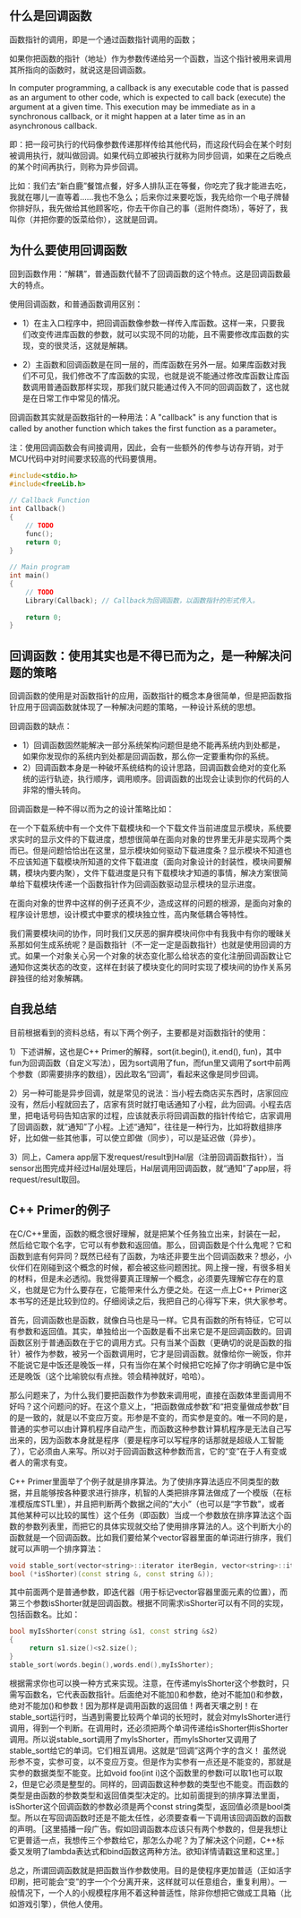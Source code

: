 ## 什么是回调函数

函数指针的调用，即是一个通过函数指针调用的函数；

如果你把函数的指针（地址）作为参数传递给另一个函数，当这个指针被用来调用其所指向的函数时，就说这是回调函数。

In computer programming, a callback is any executable code that is passed as an argument to other code, which is expected to call back (execute) the argument at a given time. This execution may be immediate as in a synchronous callback, or it might happen at a later time as in an asynchronous callback.

即：把一段可执行的代码像参数传递那样传给其他代码，而这段代码会在某个时刻被调用执行，就叫做回调。如果代码立即被执行就称为同步回调，如果在之后晚点的某个时间再执行，则称为异步回调。

比如：我们去“新白鹿”餐馆点餐，好多人排队正在等餐，你吃完了我才能进去吃，我就在哪儿一直等着......我也不急么；后来你过来要吃饭，我先给你一个电子牌替你排好队，我先做给其他顾客吃，你去干你自己的事（逛附件商场），等好了，我叫你（并把你要的饭菜给你），这就是回调。

## 为什么要使用回调函数

回到函数作用：“解耦”，普通函数代替不了回调函数的这个特点。这是回调函数最大的特点。

使用回调函数，和普通函数调用区别：

- 1）在主入口程序中，把回调函数像参数一样传入库函数。这样一来，只要我们改变传进库函数的参数，就可以实现不同的功能，且不需要修改库函数的实现，变的很灵活，这就是解耦。

- 2）主函数和回调函数是在同一层的，而库函数在另外一层。如果库函数对我们不可见，我们修改不了库函数的实现，也就是说不能通过修改库函数让库函数调用普通函数那样实现，那我们就只能通过传入不同的回调函数了，这也就是在日常工作中常见的情况。

回调函数其实就是函数指针的一种用法：A "callback" is any function that is called by another function which takes the first function as a parameter。

注：使用回调函数会有间接调用，因此，会有一些额外的传参与访存开销，对于MCU代码中对时间要求较高的代码要慎用。

```cpp
#include<stdio.h>
#include<freeLib.h> 
 
// Callback Function
int Callback()
{
    // TODO
    func();
    return 0;
}
 
// Main program
int main()
{
    // TODO
    Library(Callback); // Callback为回调函数，以函数指针的形式传入。
 
    return 0;
}
```

## 回调函数：使用其实也是不得已而为之，是一种解决问题的策略

回调函数的使用是对函数指针的应用，函数指针的概念本身很简单，但是把函数指针应用于回调函数就体现了一种解决问题的策略，一种设计系统的思想。

回调函数的缺点：

- 1）回调函数固然能解决一部分系统架构问题但是绝不能再系统内到处都是，如果你发现你的系统内到处都是回调函数，那么你一定要重构你的系统。
- 2）回调函数本身是一种破坏系统结构的设计思路，回调函数会绝对的变化系统的运行轨迹，执行顺序，调用顺序。回调函数的出现会让读到你的代码的人非常的懵头转向。

回调函数是一种不得以而为之的设计策略比如：

在一个下载系统中有一个文件下载模块和一个下载文件当前进度显示模块，系统要求实时的显示文件的下载进度，想想很简单在面向对象的世界里无非是实现两个类而已。但是问题恰恰出在这里，显示模块如何驱动下载进度条？显示模块不知道也不应该知道下载模块所知道的文件下载进度（面向对象设计的封装性，模块间要解耦，模块内要内聚），文件下载进度是只有下载模块才知道的事情，解决方案很简单给下载模块传递一个函数指针作为回调函数驱动显示模块的显示进度。

在面向对象的世界中这样的例子还真不少，造成这样的问题的根源，是面向对象的程序设计思想，设计模式中要求的模块独立性，高内聚低耦合等特性。

我们需要模块间的协作，同时我们又厌恶的摒弃模块间你中有我我中有你的暧昧关系那如何生成系统呢？是函数指针（不一定一定是函数指针）也就是使用回调的方式。如果一个对象关心另一个对象的状态变化那么给状态的变化注册回调函数让它通知你这类状态的改变，这样在封装了模块变化的同时实现了模块间的协作关系另辟独径的给对象解耦。

## 自我总结

目前根据看到的资料总结，有以下两个例子，主要都是对函数指针的使用：

1）下述讲解，这也是C++ Primer的解释，sort(it.begin(), it.end(), fun)，其中fun为回调函数（自定义写法），因为sort调用了fun，而fun里又调用了sort中前两个参数（即需要排序的数组），因此取名“回调”，看起来这像是同步回调。

2）另一种可能是异步回调，就是常见的说法：当小程去商店买东西时，店家回应没有，然后小程就回去了，店家有货时就打电话通知了小程，此为回调。小程去店里，把电话号码告知店家的过程，应该就表示将回调函数的指针传给它，店家调用了回调函数，就“通知”了小程。上述“通知”，往往是一种行为，比如将数组排序好，比如做一些其他事，可以使立即做（同步），可以是延迟做（异步）。

3）同上，Camera app层下发request/result到Hal层（注册回调函数指针），当sensor出图完成并经过Hal层处理后，Hal层调用回调函数，就“通知”了app层，将request/result取回。

## C++ Primer的例子

在C/C++里面，函数的概念很好理解，就是把某个任务独立出来，封装在一起，然后给它取个名字，它可以有参数和返回值。那么，回调函数是个什么鬼呢？它和函数到底有何异同？既然已经有了函数，为啥还非要生出个回调函数来？想必，小伙伴们在刚碰到这个概念的时候，都会被这些问题困扰。网上搜一搜，有很多相关的材料，但是未必透彻。我觉得要真正理解一个概念，必须要先理解它存在的意义，也就是它为什么要存在，它能带来什么方便之处。在这一点上C++ Primer这本书写的还是比较到位的。仔细阅读之后，我把自己的心得写下来，供大家参考。


首先，回调函数也是函数，就像白马也是马一样。它具有函数的所有特征，它可以有参数和返回值。其实，单独给出一个函数是看不出来它是不是回调函数的。回调函数区别于普通函数在于它的调用方式。只有当某个函数（更确切的说是函数的指针）被作为参数，被另一个函数调用时，它才是回调函数。就像给你一碗饭，你并不能说它是中饭还是晚饭一样，只有当你在某个时候把它吃掉了你才明确它是中饭还是晚饭（这个比喻貌似有点挫。领会精神就好，哈哈）。

那么问题来了，为什么我们要把函数作为参数来调用呢，直接在函数体里面调用不好吗？这个问题问的好。在这个意义上，“把函数做成参数”和“把变量做成参数”目的是一致的，就是以不变应万变。形参是不变的，而实参是变的。唯一不同的是，普通的实参可以由计算机程序自动产生，而函数这种参数计算机程序是无法自己写出来的，因为函数本身就是程序（要是程序可以写程序的话那就是超级人工智能了），它必须由人来写。所以对于回调函数这种参数而言，它的“变”在于人有变或者人的需求有变。

C++ Primer里面举了个例子就是排序算法。为了使排序算法适应不同类型的数据，并且能够按各种要求进行排序，机智的人类把排序算法做成了一个模版（在标准模版库STL里），并且把判断两个数据之间的“大小”（也可以是“字节数”，或者其他某种可以比较的属性）这个任务（即函数）当成一个参数放在排序算法这个函数的参数列表里，而把它的具体实现就交给了使用排序算法的人。这个判断大小的函数就是一个回调函数。比如我们要给某个vector容器里面的单词进行排序，我们就可以声明一个排序算法：

```cpp
void stable_sort(vector<string>::iterator iterBegin, vector<string>::iterator iterEnd, 
bool (*isShorter)(const string &, const string &));
```

其中前面两个是普通参数，即迭代器（用于标记vector容器里面元素的位置），而第三个参数isShorter就是回调函数。根据不同需求isShorter可以有不同的实现，包括函数名。比如：

```cpp
bool myIsShorter(const string &s1, const string &s2)
{    
     return s1.size()<s2.size();
}
stable_sort(words.begin(),words.end(),myIsShorter);
```

根据需求你也可以换一种方式来实现。注意，在传递myIsShorter这个参数时，只需写函数名，它代表函数指针。后面绝对不能加()和参数，绝对不能加()和参数，绝对不能加()和参数！因为那样是调用函数的返回值！两者天壤之别！在stable_sort运行时，当遇到需要比较两个单词的长短时，就会对myIsShorter进行调用，得到一个判断。在调用时，还必须把两个单词传递给isShorter供isShorter调用。所以说stable_sort调用了myIsShorter，而myIsShorter又调用了stable_sort给它的单词。它们相互调用。这就是“回调”这两个字的含义！
虽然说形参不变，实参可变，以不变应万变。但是作为实参有一点还是不能变的，那就是实参的数据类型不能变。比如void foo(int i)这个函数里的参数i可以取1也可以取2，但是它必须是整型的。同样的，回调函数这种参数的类型也不能变。而函数的类型是由函数的参数类型和返回值类型决定的。比如前面提到的排序算法里面，isShorter这个回调函数的参数必须是两个const string类型，返回值必须是bool类型。所以在写回调函数时还是不能太任性，必须要查看一下调用该回调函数的函数的声明。［这里插播一段广告。假如回调函数本应该只有两个参数的，但是我想让它更普适一点，我想传三个参数给它，那怎么办呢？为了解决这个问题，C++标委又发明了lambda表达式和bind函数这两种方法。欲知详情请戳这里和这里。］

总之，所谓回调函数就是把函数当作参数使用。目的是使程序更加普适（正如活字印刷，把可能会“变”的字一个个分离开来，这样就可以任意组合，重复利用）。一般情况下，一个人的小规模程序用不着这种普适性，除非你想把它做成工具箱（比如游戏引擎），供他人使用。